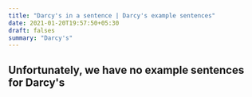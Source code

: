 ```yaml
---
title: "Darcy's in a sentence | Darcy's example sentences"
date: 2021-01-20T19:57:50+05:30
draft: falses
summary: "Darcy's"
---
```

## Unfortunately, we have no example sentences for Darcy's                 
